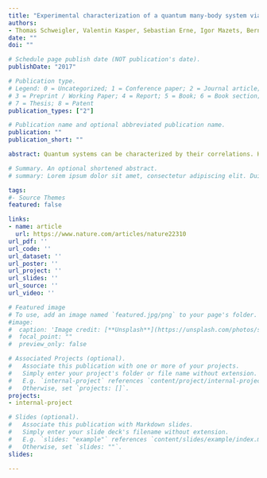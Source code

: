 ```yaml
---
title: "Experimental characterization of a quantum many-body system via higher-order correlations"
authors:
- Thomas Schweigler, Valentin Kasper, Sebastian Erne, Igor Mazets, Bernhard Rauer, Federica Cataldini, Tim Langen, Thomas Gasenzer, Jürgen Berges & Jörg Schmiedmayer 
date: ""
doi: ""

# Schedule page publish date (NOT publication's date).
publishDate: "2017"

# Publication type.
# Legend: 0 = Uncategorized; 1 = Conference paper; 2 = Journal article;
# 3 = Preprint / Working Paper; 4 = Report; 5 = Book; 6 = Book section;
# 7 = Thesis; 8 = Patent
publication_types: ["2"]

# Publication name and optional abbreviated publication name.
publication: ""
publication_short: ""

abstract: Quantum systems can be characterized by their correlations. Higher-order (larger than second order) correlations, and the ways in which they can be decomposed into correlations of lower order, provide important information about the system, its structure, its interactions and its complexity. The measurement of such correlation functions is therefore an essential tool for reading, verifying and characterizing quantum simulations5. Although higher-order correlation functions are frequently used in theoretical calculations, so far mainly correlations up to second order have been studied experimentally. Here we study a pair of tunnel-coupled one-dimensional atomic superfluids and characterize the corresponding quantum many-body problem by measuring correlation functions. We extract phase correlation functions up to tenth order from interference patterns and analyse whether, and under what conditions, these functions factorize into correlations of lower order. This analysis characterizes the essential features of our system, the relevant quasiparticles, their interactions and topologically distinct vacua. From our data we conclude that in thermal equilibrium our system can be seen as a quantum simulator of the sine-Gordon model, relevant for diverse disciplines ranging from particle physics to condensed matter. The measurement and evaluation of higher-order correlation functions can easily be generalized to other systems and to study correlations of any other observable such as density, spin and magnetization. It therefore represents a general method for analysing quantum many-body systems from experimental data.

# Summary. An optional shortened abstract.
# summary: Lorem ipsum dolor sit amet, consectetur adipiscing elit. Duis posuere tellus ac convallis placerat. Proin tincidunt magna sed ex sollicitudin condimentum.

tags:
#- Source Themes
featured: false

links:
- name: article
  url: https://www.nature.com/articles/nature22310
url_pdf: ''
url_code: ''
url_dataset: ''
url_poster: ''
url_project: ''
url_slides: ''
url_source: ''
url_video: ''

# Featured image
# To use, add an image named `featured.jpg/png` to your page's folder. 
#image:
#  caption: 'Image credit: [**Unsplash**](https://unsplash.com/photos/s9CC2SKySJM)'
#  focal_point: ""
#  preview_only: false

# Associated Projects (optional).
#   Associate this publication with one or more of your projects.
#   Simply enter your project's folder or file name without extension.
#   E.g. `internal-project` references `content/project/internal-project/index.md`.
#   Otherwise, set `projects: []`.
projects:
- internal-project

# Slides (optional).
#   Associate this publication with Markdown slides.
#   Simply enter your slide deck's filename without extension.
#   E.g. `slides: "example"` references `content/slides/example/index.md`.
#   Otherwise, set `slides: ""`.
slides:

---
```



